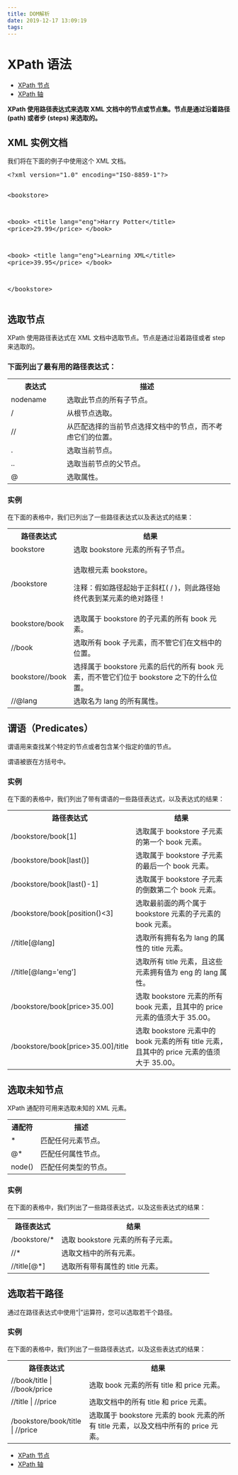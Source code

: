 ```yaml
---
title: DOM解析
date: 2019-12-17 13:09:19
tags:
---
```


<div id="maincontent">

<h1>XPath 语法</h1>

<div id="tpn">
<ul class="prenext">
<li class="pre"><a href="/xpath/xpath_nodes.asp" title="XPath 节点">XPath 节点</a></li>
<li class="next"><a href="/xpath/xpath_axes.asp" title="XPath Axes（轴）">XPath 轴</a></li>
</ul>
</div>


<div id="intro">
<p><strong>XPath 使用路径表达式来选取 XML 文档中的节点或节点集。节点是通过沿着路径 (path) 或者步 (steps) 来选取的。</strong></p>
</div>


<div>
<h2>XML 实例文档</h2>
<p>我们将在下面的例子中使用这个 XML 文档。</p>
<pre>&lt;?xml version="1.0" encoding="ISO-8859-1"?&gt;

&lt;bookstore&gt;

&lt;book&gt;
  &lt;title lang="eng"&gt;Harry Potter&lt;/title&gt;
  &lt;price&gt;29.99&lt;/price&gt;
&lt;/book&gt;

&lt;book&gt;
  &lt;title lang="eng"&gt;Learning XML&lt;/title&gt;
  &lt;price&gt;39.95&lt;/price&gt;
&lt;/book&gt;

&lt;/bookstore&gt;</pre>
</div>


<div>
<h2>选取节点</h2>

<p>XPath 使用路径表达式在 XML 文档中选取节点。节点是通过沿着路径或者 step 来选取的。</p>

<h3>下面列出了最有用的路径表达式：</h3>

<table class="dataintable">
<tbody><tr>
<th style="width:25%;">表达式</th>
<th>描述</th>
</tr>

<tr>
<td>nodename</td>
<td>选取此节点的所有子节点。</td>
</tr>

<tr>
<td>/</td>
<td>从根节点选取。</td>
</tr>

<tr>
<td>//</td>
<td>从匹配选择的当前节点选择文档中的节点，而不考虑它们的位置。</td>
</tr>

<tr>
<td>.</td>
<td>选取当前节点。</td>
</tr>

<tr>
<td>..</td>
<td>选取当前节点的父节点。</td>
</tr>

<tr>
<td>@</td>
<td>选取属性。</td>
</tr>
</tbody></table>

<h3>实例</h3>

<p>在下面的表格中，我们已列出了一些路径表达式以及表达式的结果：</p>

<table class="dataintable">
<tbody><tr>
<th style="width:25%;">路径表达式</th>
<th>结果</th>
</tr>

<tr>
<td>bookstore</td>
<td>选取 bookstore 元素的所有子节点。</td>
</tr>

<tr>
<td>/bookstore</td>
<td>
<p>选取根元素 bookstore。</p>
<p>注释：假如路径起始于正斜杠( / )，则此路径始终代表到某元素的绝对路径！</p>
</td>
</tr>

<tr>
<td>bookstore/book</td>
<td>选取属于 bookstore 的子元素的所有 book 元素。</td>
</tr>

<tr>
<td>//book</td>
<td>选取所有 book 子元素，而不管它们在文档中的位置。</td>
</tr>

<tr>
<td>bookstore//book</td>
<td>选择属于 bookstore 元素的后代的所有 book 元素，而不管它们位于 bookstore 之下的什么位置。</td>
</tr>

<tr>
<td>//@lang</td>
<td>选取名为 lang 的所有属性。</td>
</tr>
</tbody></table>
</div>


<div>
<h2>谓语（Predicates）</h2>

<p>谓语用来查找某个特定的节点或者包含某个指定的值的节点。</p>
<p>谓语被嵌在方括号中。</p>

<h3>实例</h3>

<p>在下面的表格中，我们列出了带有谓语的一些路径表达式，以及表达式的结果：</p>

<table class="dataintable">
<tbody><tr>
<th style="width:35%;">路径表达式</th>
<th>结果</th>
</tr>

<tr>
<td>/bookstore/book[1]</td>
<td>选取属于 bookstore 子元素的第一个 book 元素。</td>
</tr>

<tr>
<td>/bookstore/book[last()]</td>
<td>选取属于 bookstore 子元素的最后一个 book 元素。</td>
</tr>

<tr>
<td>/bookstore/book[last()-1]</td>
<td>选取属于 bookstore 子元素的倒数第二个 book 元素。</td>
</tr>

<tr>
<td>/bookstore/book[position()&lt;3]</td>
<td>选取最前面的两个属于 bookstore 元素的子元素的 book 元素。</td>
</tr>

<tr>
<td>//title[@lang]</td>
<td>选取所有拥有名为 lang 的属性的 title 元素。</td>
</tr>

<tr>
<td>//title[@lang='eng']</td>
<td>选取所有 title 元素，且这些元素拥有值为 eng 的 lang 属性。</td>
</tr>

<tr>
<td>/bookstore/book[price&gt;35.00]</td>
<td>选取 bookstore 元素的所有 book 元素，且其中的 price 元素的值须大于 35.00。</td>
</tr>

<tr>
<td>/bookstore/book[price&gt;35.00]/title</td>
<td>选取 bookstore 元素中的 book 元素的所有 title 元素，且其中的 price 元素的值须大于 35.00。</td>
</tr>
</tbody></table>
</div>


<div>
<h2>选取未知节点</h2>

<p>XPath 通配符可用来选取未知的 XML 元素。</p>

<table class="dataintable">
<tbody><tr>
<th style="width:25%;">通配符</th>
<th>描述</th>
</tr>

<tr>
<td>*</td>
<td>匹配任何元素节点。</td>
</tr>

<tr>
<td>@*</td>
<td>匹配任何属性节点。</td>
</tr>

<tr>
<td>node()</td>
<td>匹配任何类型的节点。</td>
</tr>
</tbody></table>

<h3>实例</h3>

<p>在下面的表格中，我们列出了一些路径表达式，以及这些表达式的结果：</p>

<table class="dataintable">
<tbody><tr>
<th style="width:25%;">路径表达式</th>
<th>结果</th>
</tr>

<tr>
<td>/bookstore/*</td>
<td>选取 bookstore 元素的所有子元素。</td>
</tr>

<tr>
<td>//*</td>
<td>选取文档中的所有元素。</td>
</tr>

<tr>
<td>//title[@*]</td>
<td>选取所有带有属性的 title 元素。</td>
</tr>
</tbody></table>
</div>


<div>
<h2>选取若干路径</h2>

<p>通过在路径表达式中使用“|”运算符，您可以选取若干个路径。</p>

<h3>实例</h3>

<p>在下面的表格中，我们列出了一些路径表达式，以及这些表达式的结果：</p>

<table class="dataintable">
<tbody><tr>
<th style="width:35%;">路径表达式</th>
<th>结果</th>
</tr>

<tr>
<td>//book/title | //book/price</td>
<td>选取 book 元素的所有 title 和 price 元素。</td>
</tr>

<tr>
<td>//title | //price</td>
<td>选取文档中的所有 title 和 price 元素。</td>
</tr>

<tr>
<td>/bookstore/book/title | //price</td>
<td>选取属于 bookstore 元素的 book 元素的所有 title 元素，以及文档中所有的 price 元素。</td>
</tr>
</tbody></table>
</div>


<div id="bpn">
<ul class="prenext">
<li class="pre"><a href="/xpath/xpath_nodes.asp" title="XPath 节点">XPath 节点</a></li>
<li class="next"><a href="/xpath/xpath_axes.asp" title="XPath Axes（轴）">XPath 轴</a></li>
</ul>
</div>
</div>